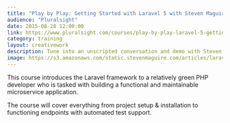 ```yaml
---
title: "Play by Play: Getting Started with Laravel 5 with Steven Maguire"
audience: "Pluralsight"
date: 2015-08-28 12:00:00
link: https://www.pluralsight.com/courses/play-by-play-laravel-5-getting-started
category: training
layout: creativework
description: Tune into an unscripted conversation and demo with Steven Maguire as he builds a microservice using Laravel 5
image: https://s3.amazonaws.com/static.stevenmaguire.com/articles/laravel-ci.jpg
---
```


This course introduces the Laravel framework to a relatively green PHP developer who is tasked with building a functional and maintainable microservice application.

The course will cover everything from project setup & installation to functioning endpoints with automated test support.
